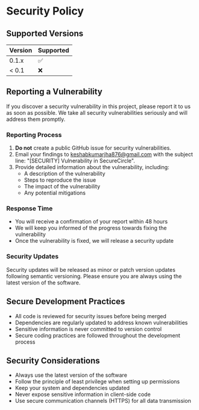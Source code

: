 # Security Policy

## Supported Versions

| Version | Supported          |
| ------- | ------------------ |
| 0.1.x   | :white_check_mark: |
| < 0.1   | :x:                |

## Reporting a Vulnerability

If you discover a security vulnerability in this project, please report it to us as soon as possible. We take all security vulnerabilities seriously and will address them promptly.

### Reporting Process

1. **Do not** create a public GitHub issue for security vulnerabilities.
2. Email your findings to keshabkumarjha876@gmail.com with the subject line: "[SECURITY] Vulnerability in SecureCircle".
3. Provide detailed information about the vulnerability, including:
   - A description of the vulnerability
   - Steps to reproduce the issue
   - The impact of the vulnerability
   - Any potential mitigations

### Response Time

- You will receive a confirmation of your report within 48 hours
- We will keep you informed of the progress towards fixing the vulnerability
- Once the vulnerability is fixed, we will release a security update

### Security Updates

Security updates will be released as minor or patch version updates following semantic versioning. Please ensure you are always using the latest version of the software.

## Secure Development Practices

- All code is reviewed for security issues before being merged
- Dependencies are regularly updated to address known vulnerabilities
- Sensitive information is never committed to version control
- Secure coding practices are followed throughout the development process

## Security Considerations

- Always use the latest version of the software
- Follow the principle of least privilege when setting up permissions
- Keep your system and dependencies updated
- Never expose sensitive information in client-side code
- Use secure communication channels (HTTPS) for all data transmission
